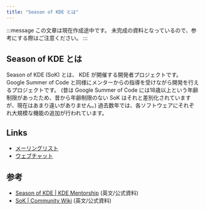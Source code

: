 ```yaml
---
title: "Season of KDE とは"
---
```

:::message
この文章は現在作成途中です。
未完成の資料となっているので、参考にする際はご注意ください。
:::

## Season of KDE とは
Season of KDE (SoK) とは、 KDE が開催する開発者プロジェクトです。
Google Summer of Code と同様にメンターからの指導を受けながら開発を行えるプロジェクトです。
(昔は Google Summer of Code には18歳以上という年齢制限があったため、昔から年齢制限のない SoK はそれと差別化されていますが、現在はあまり違いがありません。)
過去数年では、各ソフトウェアにそれぞれ大規模な機能の追加が行われています。

## Links
- [メーリングリスト](https://mail.kde.org/mailman/listinfo/kde-soc)
- [ウェブチャット](https://go.kde.org/matrix/#/#kde-soc:kde.org)

## 参考
- [Season of KDE | KDE Mentorship](https://mentorship.kde.org/sok/) (英文/公式資料)
- [SoK | Community Wiki](https://community.kde.org/SoK) (英文/公式資料)
